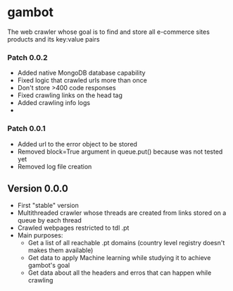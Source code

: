 # gambot
The web crawler whose goal is to find and store all e-commerce sites products and its key:value pairs

### Patch 0.0.2
- Added native MongoDB database capability
- Fixed logic that crawled urls more than once
- Don't store >400 code responses
- Fixed crawling links on the head tag
- Added crawling info logs
- 

### Patch 0.0.1
- Added url to the error object to be stored
- Removed block=True argument in queue.put() because was not tested yet
- Removed log file creation

## Version 0.0.0
- First "stable" version
- Multithreaded crawler whose threads are created from links stored on a queue by each thread
- Crawled webpages restricted to tdl .pt
- Main purposes:
  - Get a list of all reachable .pt domains (country level registry doesn't makes them available)
  - Get data to apply Machine learning while studying it to achieve gambot's goal
  - Get data about all the headers and erros that can happen while crawling
